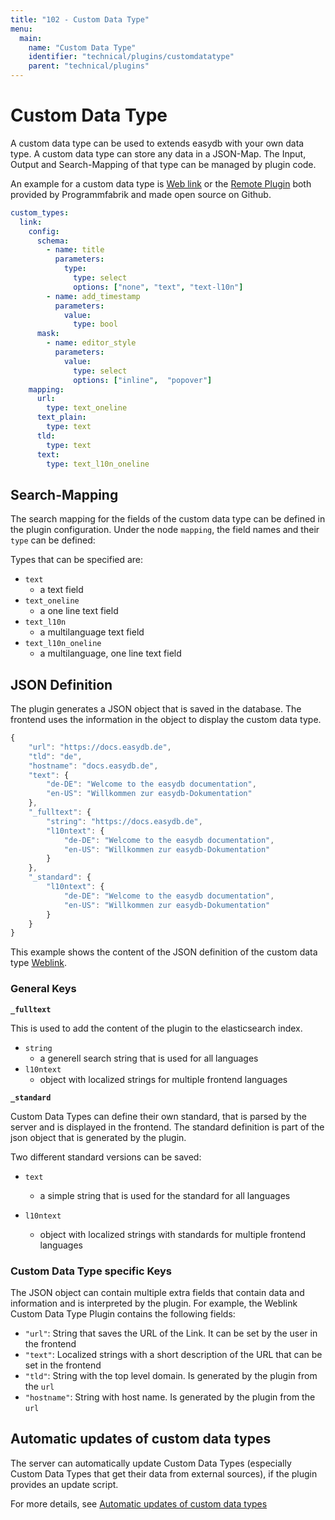 ```yaml
---
title: "102 - Custom Data Type"
menu:
  main:
    name: "Custom Data Type"
    identifier: "technical/plugins/customdatatype"
    parent: "technical/plugins"
---
```

# Custom Data Type

A custom data type can be used to extends easydb with your own data type. A custom data type can store any data in a JSON-Map. The Input, Output and Search-Mapping of that type can be managed by plugin code.

An example for a custom data type is [Web link](https://github.com/programmfabrik/easydb-custom-data-type-link) or the [Remote Plugin](https://github.com/programmfabrik/easydb-remote-plugin) both provided by Programmfabrik and made open source on Github.


```yaml
custom_types:
  link:
    config:
      schema:
        - name: title
          parameters:
            type:
              type: select
              options: ["none", "text", "text-l10n"]
        - name: add_timestamp
          parameters:
            value:
              type: bool
      mask:
        - name: editor_style
          parameters:
            value:
              type: select
              options: ["inline",  "popover"]
    mapping:
      url:
        type: text_oneline
      text_plain:
        type: text
      tld:
        type: text
      text:
        type: text_l10n_oneline
```

## Search-Mapping

The search mapping for the fields of the custom data type can be defined in the plugin configuration. Under the node `mapping`, the field names and their `type` can be defined:

Types that can be specified are:

- `text`
  - a text field
- `text_oneline`
  - a one line text field
- `text_l10n`
  - a multilanguage text field
- `text_l10n_oneline`
  - a multilanguage, one line text field

## JSON Definition

The plugin generates a JSON object that is saved in the database. The frontend uses the information in the object to display the custom data type.

```javascript
{
    "url": "https://docs.easydb.de",
    "tld": "de",
    "hostname": "docs.easydb.de",
    "text": {
        "de-DE": "Welcome to the easydb documentation",
        "en-US": "Willkommen zur easydb-Dokumentation"
    },
    "_fulltext": {
        "string": "https://docs.easydb.de",
        "l10ntext": {
            "de-DE": "Welcome to the easydb documentation",
            "en-US": "Willkommen zur easydb-Dokumentation"
        }
    },
    "_standard": {
        "l10ntext": {
            "de-DE": "Welcome to the easydb documentation",
            "en-US": "Willkommen zur easydb-Dokumentation"
        }
    }
}
```

This example shows the content of the JSON definition of the custom data type [Weblink](https://github.com/programmfabrik/easydb-custom-data-type-link).

### General Keys

**`_fulltext`**

This is used to add the content of the plugin to the elasticsearch index.

- `string`
  - a generell search string that is used for all languages
- `l10ntext`
  - object with localized strings for multiple frontend languages

**`_standard`**

Custom Data Types can define their own standard, that is parsed by the server and is displayed in the frontend. The standard definition is part of the json object that is generated by the plugin.

Two different standard versions can be saved:

- `text`
  - a simple string that is used for the standard for all languages

- `l10ntext`
  - object with localized strings with standards for multiple frontend languages

### Custom Data Type specific Keys

The JSON object can contain multiple extra fields that contain data and information and is interpreted by the plugin. For example, the Weblink Custom Data Type Plugin contains the following fields:

- `"url"`: String that saves the URL of the Link. It can be set by the user in the frontend
- `"text"`: Localized strings with a short description of the URL that can be set in the frontend
- `"tld"`: String with the top level domain. Is generated by the plugin from the `url`
- `"hostname"`: String with host name. Is generated by the plugin from the `url`

## Automatic updates of custom data types

The server can automatically update Custom Data Types (especially Custom Data Types that get their data from external sources), if the plugin provides an update script.

For more details, see [Automatic updates of custom data types](customdatatype_updater)